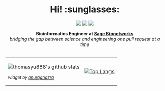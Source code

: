 <h1 align='center'> Hi! :sunglasses:</h1>

<p align="center">
  <a href="https://www.linkedin.com/in/thomasyu888/"><img src="https://img.shields.io/badge/-LinkedIn-0A66C2?style=social&logo=LinkedIn&logoColor=0A66C2"></a> 
  <a href="https://orcid.org/0000-0002-5841-0198"><img src="https://img.shields.io/badge/-Orcid-A6CE39?style=social&logo=ORCID&logoColor=A6CE39"></a> 
  <a href="https://scholar.google.com/citations?user=I7ArYvAAAAAJ"><img src="https://img.shields.io/badge/-Citations-C6002B?style=social&logo=Google-Scholar&logoColor=C6002B"></a> 
</p>

<p align="center">
  <strong>Bioinformatics Engineer at <a href="https://sagebionetworks.org/">Sage Bionetworks</a></strong> <br/>
  <em>bridging the gap between science and engineering one pull request at a time </em> <br/><br/>
</p>


<table><tr><td valign="center">

![thomasyu888's github stats](https://github-readme-stats.vercel.app/api?username=thomasyu888&hide=stars&show_icons=true&theme=dracula)

  <sup>

  _widget by [anuraghazra](https://github.com/anuraghazra/github-readme-stats)_

  </sup>

</td><td valign="center">

[![Top Langs](https://github-readme-stats.vercel.app/api/top-langs/?username=thomasyu888&theme=dracula)](https://github.com/anuraghazra/github-readme-stats)

</td></tr></table>



<!--
**thomasyu888/thomasyu888** is a ✨ _special_ ✨ repository because its `README.md` (this file) appears on your GitHub profile.

Here are some ideas to get you started:

- 🔭 I’m currently working on ...
- 🌱 I’m currently learning ...
- 👯 I’m looking to collaborate on ...
- 🤔 I’m looking for help with ...
- 💬 Ask me about ...
- 📫 How to reach me: ...
- 😄 Pronouns: ...
- ⚡ Fun fact: ...
-->

